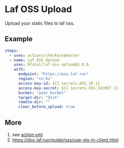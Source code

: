 # Laf OSS Upload
Upload your static files to laf oss.

## Example
```yaml
steps:
  - uses: actions/checkout@master
  - name: Laf OSS Upload
    uses: 0fatal/laf-oss-upload@1.0.0
    with:
      endpoint: "https://oss.laf.run"
      region: "cn-hz"
      access-key-id: ${{ secrets.OSS_ID }}
      access-key-secret: ${{ secrets.OSS_SECRET }}
      bucket: "your_bucket"
      target-dir: "dist"
      remote-dir: ""
      clear_before_upload: true
```

## More
1. see [action.yml](./action.yml)
2. https://doc.laf.run/guide/oss/use-sts-in-client.html